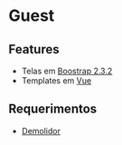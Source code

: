 # Guest
## Features
- Telas em [Boostrap 2.3.2](https://getbootstrap.com/2.3.2/)
- Templates em [Vue](https://vuejs.org/v2/guide/)

## Requerimentos
- [Demolidor](https://github.com/demolidor/demolidor)
